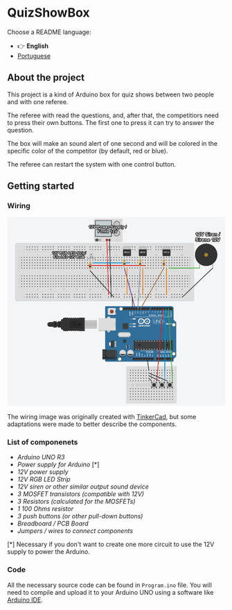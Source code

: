 # QuizShowBox

Choose a README language:
- 👉 **English**
- [Portuguese](https://github.com/InfiniteMarcus/QuizShowBox/blob/main/README_pt-br.md)

## About the project

This project is a kind of Arduino box for quiz shows between two people and with one referee.

The referee with read the questions, and, after that, the competitiors need to press their own buttons. The first one to press it can try to answer the question.

The box will make an sound alert of one second and will be colored in the specific color of the competitor (by default, red or blue).

The referee can restart the system with one control button.

## Getting started

### Wiring

![Wiring image](https://github.com/InfiniteMarcus/QuizShowBox/blob/main/imgs/circuit.png)

The wiring image was originally created with [TinkerCad](https://www.tinkercad.com/), but some adaptations were made to better describe the components.

### List of componenets

- *Arduino UNO R3*
- *Power supply for Arduino* [*]
- *12V power supply*
- *12V RGB LED Strip*
- *12V siren or other similar output sound device*
- *3 MOSFET transistors (compatible with 12V)*
- *3 Resistors (calculated for the MOSFETs)*
- *1 100 Ohms resistor*
- *3 push buttons (or other pull-down buttons)*
- *Breadboard / PCB Board*
- *Jumpers / wires to connect components*

[*] Necessary if you don't want to create one more circuit to use the 12V supply to power the Arduino.

### Code

All the necessary source code can be found in `Program.ino` file. You will need to compile and upload it to your Arduino UNO using a software like [Arduino IDE](https://www.arduino.cc/en/software).